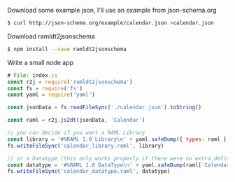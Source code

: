 Download some example json, I'll use an example from json-schema.org
```sh
$ curl http://json-schema.org/example/calendar.json >calendar.json
```

Download ramldt2jsonschema
```sh
$ npm install --save ramldt2jsonschema
```

Write a small node app
```javascript
# File: index.js
const r2j = require('ramldt2jsonschema')
const fs = require('fs')
const yaml = require('yaml')

const jsonData = fs.readFileSync('./calendar.json').toString()

const raml = r2j.js2dt(jsonData, 'Calendar')

// you can decide if you want a RAML Library
const library = '#%RAML 1.0 Library\n' + yaml.safeDump({ types: raml }, {'noRefs': true})
fs.writeFileSync('calendar_library.raml', library)

// or a Datatype (this only works properly if there were no extra definitions in the JSON schema)
const datatype = '#%RAML 1.0 DataType\n' + yaml.safeDump(raml['Calendar'], {'noRefs': true})
fs.writeFileSync('calendar_datatype.raml', datatype)
```
